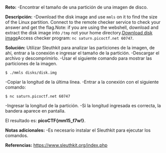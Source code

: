 
**Reto:**
-Encontrar el tamaño de una partición de una imagen de disco.

**Descripción:**
-Download the disk image and use `mmls` on it to find the size of the Linux partition. Connect to the remote checker service to check your answer and get the flag.Note: if you are using the webshell, download and extract the disk image into `/tmp` not your home directory.[Download disk image](https://artifacts.picoctf.net/c/164/disk.img.gz)Access checker program: `nc saturn.picoctf.net 60747`.

**Solución:**
Utilizar Sleuthkit para analizar las particiones de la imagen, de ahí, entrar a la conexión e ingresar el tamaño de la partición.
-Descargar el archivo y descomprimirlo.
-Usar el siguiente comando para mostrar las particiones de la imagen.
```
$ ./mmls disks/disk.img
```
-Copiar la longitud de la última línea.
-Entrar a la conexión con el siguiente comando:
```
$ nc saturn.picoctf.net 60747
```
-Ingresar la longitud de la partición.
-Si la longitud ingresada es correcta, la bandera aparece en pantalla.

El resultado es: **picoCTF{mm15_f7w!}**.

**Notas adicionales:**
-Es necesario instalar el Sleuthkit para ejecutar los comandos.

**Referencias:**
https://www.sleuthkit.org/index.php